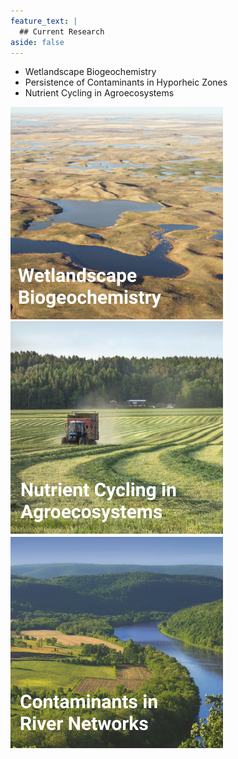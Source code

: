 ```yaml
---
feature_text: |
  ## Current Research
aside: false
---
```


* Wetlandscape Biogeochemistry
* Persistence of Contaminants in Hyporheic Zones
* Nutrient Cycling in Agroecosystems

[![wetlandscape](assets/Wetlandscape.png)](https://landscape-ecohydrology.github.io/publications/)
[![agroecosystems](assets/Agroecosystem.png)](https://landscape-ecohydrology.github.io/publications/)
[![riverhypo](assets/RiverCont.png)](https://landscape-ecohydrology.github.io/publications/)


